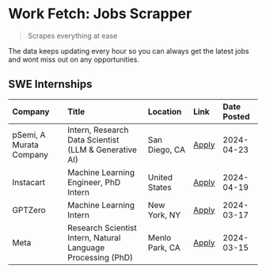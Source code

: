 # Work Fetch: Jobs Scrapper
> Scrapes everything at ease

The data keeps updating every hour so you can always get the latest jobs and wont miss out on any opportunities.

## SWE Internships
<!--START_SECTION:workfetch-->
| Company                 | Title                                                        | Location       | Link                                                                                                                                                                                                                                                                         | Date Posted   |
|:------------------------|:-------------------------------------------------------------|:---------------|:-----------------------------------------------------------------------------------------------------------------------------------------------------------------------------------------------------------------------------------------------------------------------------|:--------------|
| pSemi, A Murata Company | Intern, Research Data Scientist (LLM & Generative AI)        | San Diego, CA  | [Apply](https://www.linkedin.com/jobs/view/intern-research-data-scientist-llm-generative-ai-at-psemi-a-murata-company-3887074168?position=8&pageNum=0&refId=k%2BDHKsBgOtzxCPBRRjL8Jw%3D%3D&trackingId=FzX8oqYvhUcMm8g7EvWYTQ%3D%3D&trk=public_jobs_jserp-result_search-card) | 2024-04-23    |
| Instacart               | Machine Learning Engineer, PhD Intern                        | United States  | [Apply](https://www.linkedin.com/jobs/view/machine-learning-engineer-phd-intern-at-instacart-3901991739?position=2&pageNum=0&refId=k%2BDHKsBgOtzxCPBRRjL8Jw%3D%3D&trackingId=gfMktsVQ9u%2Bp8bYIy25QDQ%3D%3D&trk=public_jobs_jserp-result_search-card)                        | 2024-04-19    |
| GPTZero                 | Machine Learning Intern                                      | New York, NY   | [Apply](https://www.linkedin.com/jobs/view/machine-learning-intern-at-gptzero-3860723963?position=7&pageNum=0&refId=k%2BDHKsBgOtzxCPBRRjL8Jw%3D%3D&trackingId=mFR75DaTP%2B%2FJB3GblA%2FDZg%3D%3D&trk=public_jobs_jserp-result_search-card)                                   | 2024-03-17    |
| Meta                    | Research Scientist Intern, Natural Language Processing (PhD) | Menlo Park, CA | [Apply](https://www.linkedin.com/jobs/view/research-scientist-intern-natural-language-processing-phd-at-meta-3858718375?position=6&pageNum=0&refId=k%2BDHKsBgOtzxCPBRRjL8Jw%3D%3D&trackingId=4Z6zAR3UV%2BIGMpWYfup36g%3D%3D&trk=public_jobs_jserp-result_search-card)        | 2024-03-15    |
<!--END_SECTION:workfetch-->

